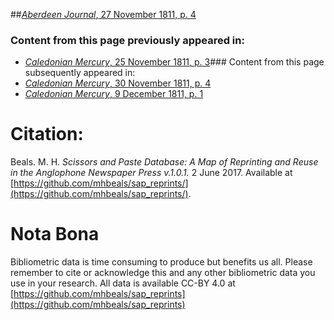 ##[*Aberdeen Journal*, 27 November 1811, p. 4](https://mhbeals.github.io/sap_html/Aberdeen-Journal/Aberdeen-Journal-27-November-1811-p-4)

### Content from this page previously appeared in:
+ [*Caledonian Mercury*, 25 November 1811, p. 3](https://mhbeals.github.io/sap_html/Caledonian-Mercury/Caledonian-Mercury-25-November-1811-p-3)### Content from this page subsequently appeared in:
+ [*Caledonian Mercury*, 30 November 1811, p. 4](https://mhbeals.github.io/sap_html/Caledonian-Mercury/Caledonian-Mercury-30-November-1811-p-4)
+ [*Caledonian Mercury*, 9 December 1811, p. 1](https://mhbeals.github.io/sap_html/Caledonian-Mercury/Caledonian-Mercury-9-December-1811-p-1)
                    
# Citation: 

Beals. M. H. *Scissors and Paste Database: A Map of Reprinting and Reuse in the Anglophone Newspaper Press v.1.0.1.* 2 June 2017. Available at [https://github.com/mhbeals/sap_reprints/](https://github.com/mhbeals/sap_reprints/). 
                    
# Nota Bona

Bibliometric data is time consuming to produce but benefits us all. Please remember to cite or acknowledge this and any other bibliometric data you use in your research. All data is available CC-BY 4.0 at [https://github.com/mhbeals/sap_reprints](https://github.com/mhbeals/sap_reprints)